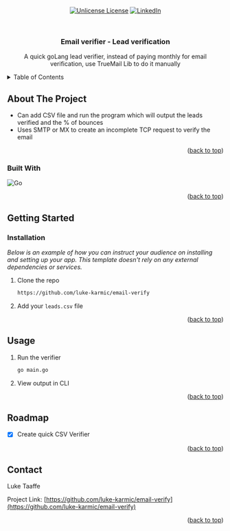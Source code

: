 <div align="center">

  [![Unlicense License][license-shield]][license-url]
  [![LinkedIn][linkedin-shield]][linkedin-url]

</div>


<!-- PROJECT LOGO -->
<br />
<div align="center">
  <h3 align="center">Email verifier - Lead verification</h3>

  <p align="center">
    A quick goLang lead verifier, instead of paying monthly for email verification, use TrueMail Lib to do it manually
  </p>
</div>



<!-- TABLE OF CONTENTS -->
<details>
  <summary>Table of Contents</summary>
  <ol>
    <li>
      <a href="#about-the-project">About The Project</a>
      <ul>
        <li><a href="#built-with">Built With</a></li>
      </ul>
    </li>
    <li>
      <a href="#getting-started">Getting Started</a>
      <ul>
        <li><a href="#prerequisites">Prerequisites</a></li>
        <li><a href="#installation">Installation</a></li>
      </ul>
    </li>
    <li><a href="#usage">Usage</a></li>
    <li><a href="#roadmap">Roadmap</a></li>
    <li><a href="#contact">Contact</a></li>
  </ol>
</details>



<!-- ABOUT THE PROJECT -->
## About The Project

* Can add CSV file and run the program which will output the leads verified and the % of bounces
* Uses SMTP or MX to create an incomplete TCP request to verify the email

<p align="right">(<a href="#readme-top">back to top</a>)</p>



### Built With

![Go][go-shield]

<p align="right">(<a href="#readme-top">back to top</a>)</p>



<!-- GETTING STARTED -->
## Getting Started

### Installation

_Below is an example of how you can instruct your audience on installing and setting up your app. This template doesn't rely on any external dependencies or services._

1. Clone the repo
   ```sh
   https://github.com/luke-karmic/email-verify
   ```
2. Add your `leads.csv` file


<p align="right">(<a href="#readme-top">back to top</a>)</p>



<!-- USAGE EXAMPLES -->
## Usage

1. Run the verifier 
   ```sh
   go main.go
   ```
2. View output in CLI

<p align="right">(<a href="#readme-top">back to top</a>)</p>



<!-- ROADMAP -->
## Roadmap

- [x] Create quick CSV Verifier


<p align="right">(<a href="#readme-top">back to top</a>)</p>


<!-- CONTACT -->
## Contact

Luke Taaffe

Project Link: [https://github.com/luke-karmic/email-verify](https://github.com/luke-karmic/email-verify)

<p align="right">(<a href="#readme-top">back to top</a>)</p>


<!-- MARKDOWN LINKS & IMAGES -->
<!-- https://www.markdownguide.org/basic-syntax/#reference-style-links -->
[contributors-shield]: https://img.shields.io/github/contributors/othneildrew/Best-README-Template.svg?style=for-the-badge
[contributors-url]: https://github.com/othneildrew/Best-README-Template/graphs/contributors
[forks-shield]: https://img.shields.io/github/forks/othneildrew/Best-README-Template.svg?style=for-the-badge
[forks-url]: https://github.com/othneildrew/Best-README-Template/network/members
[stars-shield]: https://img.shields.io/github/stars/othneildrew/Best-README-Template.svg?style=for-the-badge
[stars-url]: https://github.com/othneildrew/Best-README-Template/stargazers
[issues-shield]: https://img.shields.io/github/issues/othneildrew/Best-README-Template.svg?style=for-the-badge
[issues-url]: https://github.com/othneildrew/Best-README-Template/issues
[license-shield]: https://img.shields.io/github/license/othneildrew/Best-README-Template.svg?style=for-the-badge
[license-url]: https://github.com/othneildrew/Best-README-Template/blob/master/LICENSE.txt
[linkedin-shield]: https://img.shields.io/badge/-LinkedIn-black.svg?style=for-the-badge&logo=linkedin&colorB=555
[linkedin-url]: https://www.linkedin.com/in/luketaaffe/
[go-shield]: https://img.shields.io/badge/Go-00ADD8?logo=Go&logoColor=white&style=for-the-badge